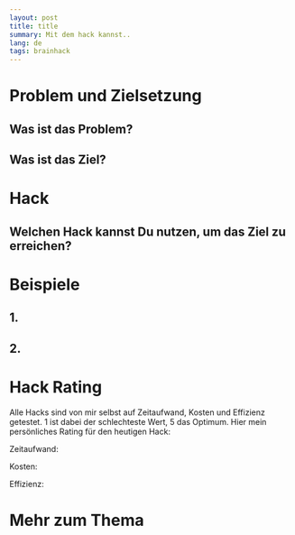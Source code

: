 ```yaml
---
layout: post
title: title
summary: Mit dem hack kannst..
lang: de
tags: brainhack
---
```


# Problem und Zielsetzung

## Was ist das Problem?

## Was ist das Ziel?

# Hack

## Welchen Hack kannst Du nutzen, um das Ziel zu erreichen?

# Beispiele

## 1. 
## 2.

# Hack Rating
Alle Hacks sind von mir selbst auf Zeitaufwand, Kosten und Effizienz getestet. 1 ist dabei der schlechteste Wert, 5 das Optimum. Hier mein persönliches Rating für den heutigen Hack:

Zeitaufwand: 

Kosten: 

Effizienz: 

# Mehr zum Thema
